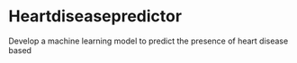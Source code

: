 # Heartdiseasepredictor
Develop a machine learning model to predict the presence of heart disease based
